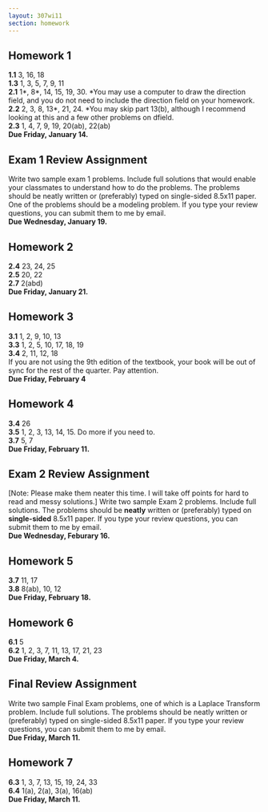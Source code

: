 ```yaml
---
layout: 307wi11
section: homework
---
```


## Homework 1

**1.1** 3, 16, 18 <br/>
 **1.3** 1, 3, 5, 7, 9, 11<br/>
 **2.1** 1\*, 8\*, 14, 15, 19, 30. \*You may use a computer to draw the
direction field, and you do not need to include the direction field on
your homework.<br/>
 **2.2** 2, 3, 8, 13\*, 21, 24. \*You may skip part 13(b), although I
recommend looking at this and a few other problems on dfield.<br/>
 **2.3** 1, 4, 7, 9, 19, 20(ab), 22(ab)<br/>
 **Due Friday, January 14.**

## Exam 1 Review Assignment

Write two sample exam 1 problems. Include full solutions that would
enable your classmates to understand how to do the problems. The
problems should be neatly written or (preferably) typed on single-sided
8.5x11 paper. One of the problems should be a modeling problem. If you
type your review questions, you can submit them to me by email.<br/>
 **Due Wednesday, January 19.**

## Homework 2

**2.4** 23, 24, 25<br/>
 **2.5** 20, 22<br/>
 **2.7** 2(abd)<br/>
 **Due Friday, January 21.**

## Homework 3

**3.1** 1, 2, 9, 10, 13<br/>
 **3.3** 1, 2, 5, 10, 17, 18, 19<br/>
 **3.4** 2, 11, 12, 18<br/>
 If you are not using the 9th edition of the textbook, your book will be
out of sync for the rest of the quarter. Pay attention. <br/>
 **Due Friday, February 4**

## Homework 4

**3.4** 26<br/>
 **3.5** 1, 2, 3, 13, 14, 15. Do more if you need to. <br/>
 **3.7** 5, 7 <br/>
 **Due Friday, February 11.**

## Exam 2 Review Assignment

[Note: Please make them neater this time. I will take off points for
hard to read and messy solutions.] Write two sample Exam 2 problems.
Include full solutions. The problems should be **neatly** written or
(preferably) typed on **single-sided** 8.5x11 paper. If you type your
review questions, you can submit them to me by email.<br/>
 **Due Wednesday, Feburary 16.**

## Homework 5

**3.7** 11, 17 <br/>
 **3.8** 8(ab), 10, 12<br/>
 **Due Friday, February 18.**

## Homework 6

**6.1** 5<br/>
 **6.2** 1, 2, 3, 7, 11, 13, 17, 21, 23<br/>
 **Due Friday, March 4.**

## Final Review Assignment

Write two sample Final Exam problems, one of which is a Laplace
Transform problem. Include full solutions. The problems should be neatly
written or (preferably) typed on single-sided 8.5x11 paper. If you type
your review questions, you can submit them to me by email.<br/>
 **Due Friday, March 11.**

## Homework 7

**6.3** 1, 3, 7, 13, 15, 19, 24, 33<br/>
 **6.4** 1(a), 2(a), 3(a), 16(ab)<br/>
 **Due Friday, March 11.**
